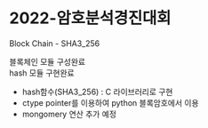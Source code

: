 # 2022-암호분석경진대회
Block Chain - SHA3_256

블록체인 모듈 구성완료 <br>
hash 모듈 구현완료 <br>
- hash함수(SHA3_256) : C 라이브러리로 구현
- ctype pointer를 이용하여 python 블록암호에서 이용 
- mongomery 연산 추가 예정 <br>
